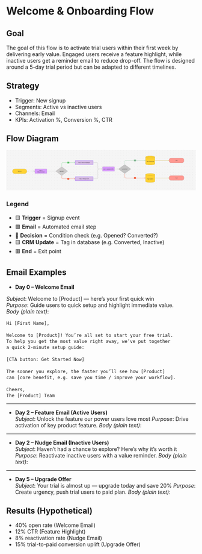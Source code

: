 # Welcome & Onboarding Flow

## Goal

The goal of this flow is to activate trial users within their first week by delivering early value. Engaged users receive a feature highlight, while inactive users get a reminder email to reduce drop-off. The flow is designed around a 5-day trial period but can be adapted to different timelines.

## Strategy

- Trigger: New signup
- Segments: Active vs inactive users
- Channels: Email
- KPIs: Activation %, Conversion %, CTR

## Flow Diagram

![Welcome Flow](diagram.png)

### Legend

- 🟨 **Trigger** = Signup event
- 🟪 **Email** = Automated email step
- 🔷 **Decision** = Condition check (e.g. Opened? Converted?)
- 🟨 **CRM Update** = Tag in database (e.g. Converted, Inactive)
- 🟥 **End** = Exit point

## Email Examples

- **Day 0 – Welcome Email**</br>
<!-- ![Welcome Email Mockup](email-mockups/welcome.png) -->
_Subject_: Welcome to [Product] — here’s your first quick win  
_Purpose_: Guide users to quick setup and highlight immediate value.</br>
_Body (plain text)_:
```
Hi [First Name],

Welcome to [Product]! You’re all set to start your free trial.
To help you get the most value right away, we’ve put together 
a quick 2-minute setup guide:

[CTA button: Get Started Now]

The sooner you explore, the faster you’ll see how [Product] 
can [core benefit, e.g. save you time / improve your workflow].

Cheers,
The [Product] Team
```
---

- **Day 2 – Feature Email (Active Users)**</br>
  <!-- ![Feature Email Mockup](email-mockups/feature.png) -->
  _Subject_: Unlock the feature our power users love most
  _Purpose_: Drive activation of key product feature.
  _Body (plain text)_:

---

- **Day 2 – Nudge Email (Inactive Users)**</br>
  <!-- ![Nudge Email Mockup](email-mockups/nudge.png) -->
  _Subject_: Haven’t had a chance to explore? Here’s why it’s worth it
  _Purpose_: Reactivate inactive users with a value reminder.
  _Body (plain text)_:

---

- **Day 5 – Upgrade Offer**</br>
  <!-- ![Upgrade Offer Mockup](email-mockups/upgrade.png) -->
  _Subject_: Your trial is almost up — upgrade today and save 20%
  _Purpose_: Create urgency, push trial users to paid plan.
  _Body (plain text)_:

## Results (Hypothetical)

- 40% open rate (Welcome Email)
- 12% CTR (Feature Highlight)
- 8% reactivation rate (Nudge Email)
- 15% trial-to-paid conversion uplift (Upgrade Offer)
